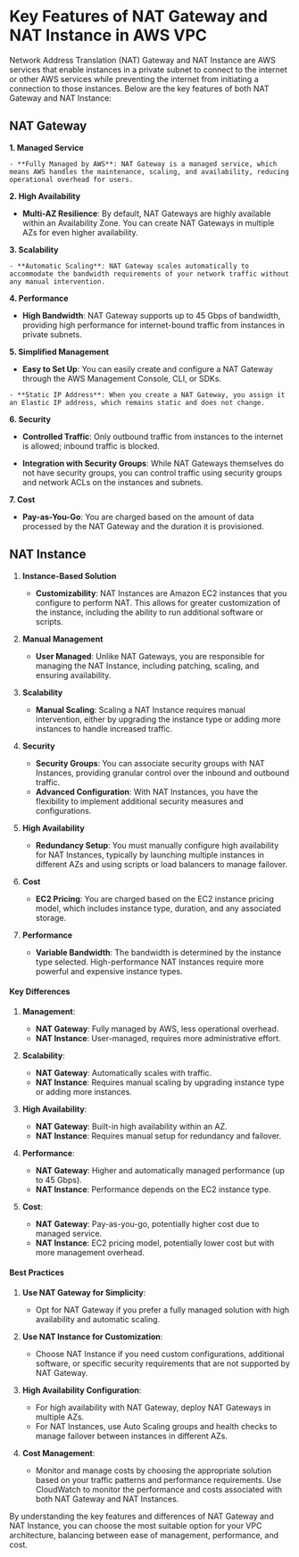  <h1>Key Features of NAT Gateway and NAT Instance in AWS VPC</h1>
 

Network Address Translation (NAT) Gateway and NAT Instance are AWS services that enable instances in a private subnet to connect to the internet or other AWS services while preventing the internet from initiating a connection to those instances. Below are the key features of both NAT Gateway and NAT Instance:


<h2>NAT Gateway</h2>


**1. Managed Service**

    - **Fully Managed by AWS**: NAT Gateway is a managed service, which means AWS handles the maintenance, scaling, and availability, reducing operational overhead for users.


**2. High Availability**

   - **Multi-AZ Resilience**: By default, NAT Gateways are highly available within an Availability Zone. You can create NAT Gateways in multiple AZs for even higher availability.


**3. Scalability**

    - **Automatic Scaling**: NAT Gateway scales automatically to accommodate the bandwidth requirements of your network traffic without any manual intervention.


**4. Performance**
 
   - **High Bandwidth**: NAT Gateway supports up to 45 Gbps of bandwidth, providing high performance for internet-bound traffic from instances in private subnets.


**5. Simplified Management**

   - **Easy to Set Up**: You can easily create and configure a NAT Gateway through the AWS Management Console, CLI, or SDKs.

    - **Static IP Address**: When you create a NAT Gateway, you assign it an Elastic IP address, which remains static and does not change.


**6. Security**
  
   - **Controlled Traffic**: Only outbound traffic from instances to the internet is allowed; inbound traffic is blocked.
  
   - **Integration with Security Groups**: While NAT Gateways themselves do not have security groups, you can control traffic using security groups and network ACLs on the instances and subnets.


**7. Cost**
   
   - **Pay-as-You-Go**: You are charged based on the amount of data processed by the NAT Gateway and the duration it is provisioned.


<h2>NAT Instance</h2>



1. **Instance-Based Solution**
   - **Customizability**: NAT Instances are Amazon EC2 instances that you configure to perform NAT. This allows for greater customization of the instance, including the ability to run additional software or scripts.

2. **Manual Management**
   - **User Managed**: Unlike NAT Gateways, you are responsible for managing the NAT Instance, including patching, scaling, and ensuring availability.

3. **Scalability**
   - **Manual Scaling**: Scaling a NAT Instance requires manual intervention, either by upgrading the instance type or adding more instances to handle increased traffic.

4. **Security**
   - **Security Groups**: You can associate security groups with NAT Instances, providing granular control over the inbound and outbound traffic.
   - **Advanced Configuration**: With NAT Instances, you have the flexibility to implement additional security measures and configurations.

5. **High Availability**
   - **Redundancy Setup**: You must manually configure high availability for NAT Instances, typically by launching multiple instances in different AZs and using scripts or load balancers to manage failover.

6. **Cost**
   - **EC2 Pricing**: You are charged based on the EC2 instance pricing model, which includes instance type, duration, and any associated storage.

7. **Performance**
   - **Variable Bandwidth**: The bandwidth is determined by the instance type selected. High-performance NAT Instances require more powerful and expensive instance types.

#### Key Differences

1. **Management**:
   - **NAT Gateway**: Fully managed by AWS, less operational overhead.
   - **NAT Instance**: User-managed, requires more administrative effort.

2. **Scalability**:
   - **NAT Gateway**: Automatically scales with traffic.
   - **NAT Instance**: Requires manual scaling by upgrading instance type or adding more instances.

3. **High Availability**:
   - **NAT Gateway**: Built-in high availability within an AZ.
   - **NAT Instance**: Requires manual setup for redundancy and failover.

4. **Performance**:
   - **NAT Gateway**: Higher and automatically managed performance (up to 45 Gbps).
   - **NAT Instance**: Performance depends on the EC2 instance type.

5. **Cost**:
   - **NAT Gateway**: Pay-as-you-go, potentially higher cost due to managed service.
   - **NAT Instance**: EC2 pricing model, potentially lower cost but with more management overhead.

#### Best Practices

1. **Use NAT Gateway for Simplicity**:
   - Opt for NAT Gateway if you prefer a fully managed solution with high availability and automatic scaling.

2. **Use NAT Instance for Customization**:
   - Choose NAT Instance if you need custom configurations, additional software, or specific security requirements that are not supported by NAT Gateway.

3. **High Availability Configuration**:
   - For high availability with NAT Gateway, deploy NAT Gateways in multiple AZs.
   - For NAT Instances, use Auto Scaling groups and health checks to manage failover between instances in different AZs.

4. **Cost Management**:
   - Monitor and manage costs by choosing the appropriate solution based on your traffic patterns and performance requirements. Use CloudWatch to monitor the performance and costs associated with both NAT Gateway and NAT Instances.

By understanding the key features and differences of NAT Gateway and NAT Instance, you can choose the most suitable option for your VPC architecture, balancing between ease of management, performance, and cost.
